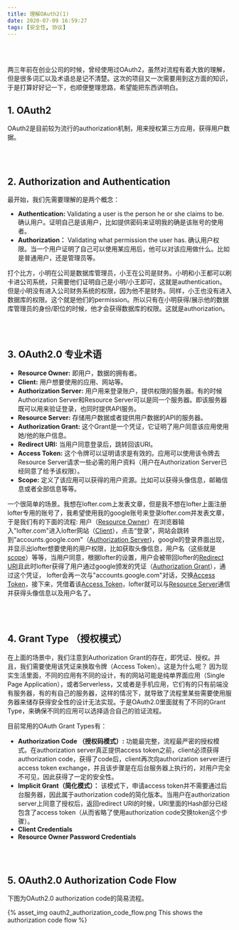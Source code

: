 ```yaml
---
title: 理解OAuth2(1)
date: 2020-07-09 16:59:27
tags: [安全性, 协议]
---
```

<br/>
<br/>

两三年前在创业公司的时候，曾经使用过OAuth2，虽然对流程有着大致的理解，但是很多词汇以及术语总是记不清楚。这次的项目又一次需要用到这方面的知识，于是打算好好记一下，也顺便整理思路，希望能把东西讲明白。

## 1. OAuth2

OAuth2是目前较为流行的authorization机制，用来授权第三方应用，获得用户数据。

<br/>
<br/>

## 2. Authorization and Authentication

最开始，我们先需要理解的是两个概念：
- <b>Authentication:</b> 
  Validating a user is the person he or she claims to be.
  确认用户。证明自己是该用户，比如提供密码来证明我的确是该账号的使用者。
- <b>Authorization：</b>
  Validating what permission the user has. 
  确认用户权限。当一个用户证明了自己可以使用某应用后，他可以对该应用做什么。比如是普通用户，还是管理员等。

打个比方，小明在公司是数据库管理员，小王在公司是财务。小明和小王都可以刷卡进公司系统，只需要他们证明自己是小明/小王即可，这就是authentication。
但是小明没有进入公司财务系统的权限，因为他不是财务。同样，小王也没有进入数据库的权限。这个就是他们的permission。所以只有在小明获得/展示他的数据库管理员的身份/职位的时候，他才会获得数据库的权限。这就是authorization。

<br/>
<br/>

## 3. OAuth2.0 专业术语

- <b>Resource Owner:</b> 即用户，数据的拥有者。
- <b>Client:</b> 用户想要使用的应用、网站等。
- <b>Authorization Server:</b> 用户用来登录账户，提供权限的服务器。有的时候Authorization Server和Resource Server可以是同一个服务器。即该服务器既可以用来验证登录，也同时提供API服务。
- <b>Resource Server:</b> 存储用户数据或者提供用户数据的API的服务器。
- <b>Authorization Grant:</b> 这个Grant是一个凭证，它证明了用户同意该应用使用她/他的账户信息。
- <b>Redirect URI:</b> 当用户同意登录后，跳转回该URI。
- <b>Access Token:</b> 这个令牌可以证明请求是有效的。应用可以使用该令牌去Resource Server请求一些必需的用户资料（用户在Authorization Server已经同意了给予该权限）。
- <b>Scope:</b> 定义了该应用可以获得的用户资源。比如可以获得头像信息，邮箱信息或者全部信息等等。

一个很简单的场景。我想在lofter.com上发表文章，但是我不想在lofter上面注册lofter专用的账号了，我希望使用我的google账号来登录lofter.com并发表文章，于是我们有的下面的流程:
用户（<u>Resource Owner</u>）在浏览器输入"lofter.com"进入lofter网站（<u>Client</u>），点击“登录”，网站会跳转到"accounts.google.com"（<u>Authorization Server</u>)，google的登录界面出现，并显示出lofter想要使用的用户权限，比如获取头像信息，用户名（这些就是<u>scope</u>）等等，当用户同意，根据lofter的设置，用户会被带回lofter的<u>Redirect URI</u>且此时lofter获得了用户通过google颁发的凭证（<u>Authorization Grant</u>），通过这个凭证， lofter会再一次与"accounts.google.com"对话，交换<u>Access Token</u>，接下来，凭借着该<u>Access Token</u>，lofter就可以与<u>Resource Server</u>通信并获得头像信息以及用户名了。

<br/>
<br/>

## 4. Grant Type （授权模式）

在上面的场景中，我们注意到Authorization Grant的存在，即凭证、授权。并且，我们需要使用该凭证来换取令牌（Access Token）。这是为什么呢？
因为现实生活里面，不同的应用有不同的设计，有的网站可能是纯单界面应用（Single Page Application），或者Serverless，又或者是手机应用，它们有的只有前端没有服务器，有的有自己的服务器，这样的情况下，就导致了流程里某些需要使用服务器来储存获得安全性的设计无法实现。于是OAuth2.0里面就有了不同的Grant Type，来确保不同的应用可以选择适合自己的验证流程。

目前常用的OAuth Grant Types有：
- <b>Authorization Code （授权码模式）:</b> 
功能最完整，流程最严密的授权模式。在authorization server真正提供access token之前，client必须获得authorization code，获得了code后，client再次向authorization server进行access token exchange，并且该步骤是在后台服务器上执行的，对用户完全不可见，因此获得了一定的安全性。
- <b>Implicit Grant（简化模式）：</b> 
该模式下，申请access token并不需要通过后台服务器，因此属于authorization code的简化版本。当用户在authorization server上同意了授权后，返回redirect URI的时候，URI里面的Hash部分已经包含了access token（从而省略了使用authorization code交换token这个步骤）。
- <b>Client Credentials</b> 
- <b>Resource Owner Password Credentials</b> 

<br/>
<br/>

## 5. OAuth2.0 Authorization Code Flow

下图为OAuth2.0 authorization code的简易流程。

{% asset_img oauth2_authorization_code_flow.png This shows the authorization code flow %}

<br/>
<br/>
